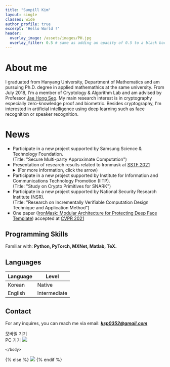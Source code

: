 ```yaml
---
title: "Sunpill Kim"
layout: single
classes: wide
author_profile: true
excerpt: 'Hello World !'
header:
  overlay_image: /assets/images/PH.jpg
  overlay_filter: 0.5 # same as adding an opacity of 0.5 to a black background
---
```



# About me

I graduated from Hanyang University, Department of Mathematics and am pursuing Ph.D. degree in applied mathemathics at the same university. From July 2018, I'm a member of Cryptology & Algorithm Lab and am advised by Professor [Jae Hong Seo](https://sites.google.com/site/jhsbhs/). My main research interest is in cryptography especially zero-knowledge proof and biometric. Besides cryptography, I'm interested in artificial intelligence using deep learning such as face recognition or speaker recognition.

# News

<ul type="square">
    <li>
        Participate in a new project supported by Samsung Science & Technology Foundation.
        <br>
        (Title: "Secure Multi-party Approximate Computation")    
    </li>
    <li>
        Presentation of research results related to Ironmask at <A href="https://research.samsung.com/sstf">SSTF 2021</A>
        <details>
            <summary>
                (For more information, click the arrow)
            </summary>
            <iframe src="https://www.youtube.com/embed/RDl81Jd83zc?start=15563" width="560" height="315" frameborder="0"> </iframe>
        </details>
    </li>
    <li>
        Participate in a new project supported by Institute for Information and Communications Technology Promotion (IITP). 
        <br>
        (Title: "Study on Crypto Primitives for SNARK")
    </li>
    <li>
        Participate in a new project supported by National Security Research Institute (NSR). 
        <br>
        (Title: "Research on Incrementally Verifiable Computation Design Technique and Application Method")
    </li>
    <li>
        One paper (<A href="https://openaccess.thecvf.com/content/CVPR2021/html/Kim_IronMask_Modular_Architecture_for_Protecting_Deep_Face_Template_CVPR_2021_paper.html">IronMask: Modular Architecture for Protecting Deep Face Template</A>) accepted at <A href="http://cvpr2021.thecvf.com/">CVPR 2021</A>
    </li>
</ul>    

## Programming Skills

Familiar with: **Python, PyTorch, MXNet, Matlab, TeX.**

## Languages

| Language | Level  |
|----------|--------|
| Korean   | Native |
| English  | Intermediate |

## Contact

For any inquires, you can reach me via email: **_[ksp0352@gmail.com](mailto:ksp0352@gmail.com)_**

<div class='mo'>모바일 기기<body><script type="text/javascript" id="clstr_globe" src="//clustrmaps.com/globe.js?d=VDn72QTKekLYcu46qqfmQKEdawmaVaV1nX3eYIHfvi4"></script></body>
 </div>

<div class='pc'>PC 기기 <a href="https://clustrmaps.com/site/1bjjn" title="Visit tracker"><img src="//www.clustrmaps.com/map_v2.png?d=VDn72QTKekLYcu46qqfmQKEdawmaVaV1nX3eYIHfvi4&cl=ffffff"></a>
 </div>

<script>

var ratio = window.devicePixelRatio,

     mo = document.querySelector('.mo'),

     pc = document.querySelector('.pc');

     

console.log(ratio);

if(ratio >= 2) {

  pc.style.display = 'none';

} else {

  mo.style.display = 'none';

}

</script>


<script>
var ratio = window.devicePixelRatio;

{% if (ratio >= 2) %}

<html>
    <body>
        <script type="text/javascript" id="clstr_globe" src="//clustrmaps.com/globe.js?d=VDn72QTKekLYcu46qqfmQKEdawmaVaV1nX3eYIHfvi4"></script>
    </body>
</html>
</script>
{% else %}
<html>
    <body>
        <a href="https://clustrmaps.com/site/1bjjn" title="Visit tracker"><img src="//www.clustrmaps.com/map_v2.png?d=VDn72QTKekLYcu46qqfmQKEdawmaVaV1nX3eYIHfvi4&cl=ffffff"></a>
    </body>
</html>
</script>
{% endif %}
